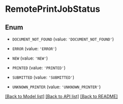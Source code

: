 # RemotePrintJobStatus


## Enum

* `DOCUMENT_NOT_FOUND` (value: `'DOCUMENT_NOT_FOUND'`)

* `ERROR` (value: `'ERROR'`)

* `NEW` (value: `'NEW'`)

* `PRINTED` (value: `'PRINTED'`)

* `SUBMITTED` (value: `'SUBMITTED'`)

* `UNKNOWN_PRINTER` (value: `'UNKNOWN_PRINTER'`)

[[Back to Model list]](../README.md#documentation-for-models) [[Back to API list]](../README.md#documentation-for-api-endpoints) [[Back to README]](../README.md)


